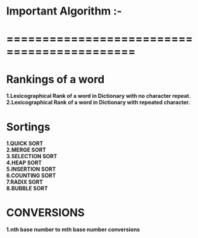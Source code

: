 # Important Algorithm :-</br>
# ============================================</br>
# Rankings of a word</br>
<b>1.Lexicographical Rank of a word in Dictionary with no character repeat.</b></br>
<b>2.Lexicographical Rank of a word in Dictionary with repeated character.</b></br>
# Sortings</br>
<b>1.QUICK SORT</b></br>
<b>2.MERGE SORT</b></br>
<b>3.SELECTION SORT</b></br>
<b>4.HEAP SORT</b></br>
<b>5.INSERTION SORT</b></br>
<b>6.COUNTING SORT</b></br>
<b>7.RADIX SORT</b></br>
<b>8.BUBBLE SORT</b></br>
# CONVERSIONS</br>
<b>1.nth base number to mth base number conversions</b></br>
